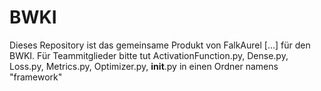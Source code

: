 # BWKI
Dieses Repository ist das gemeinsame Produkt von FalkAurel [...] für den BWKI. 
Für Teammitglieder bitte tut ActivationFunction.py, Dense.py, Loss.py, Metrics.py, Optimizer.py, __init__.py in einen Ordner namens "framework"
